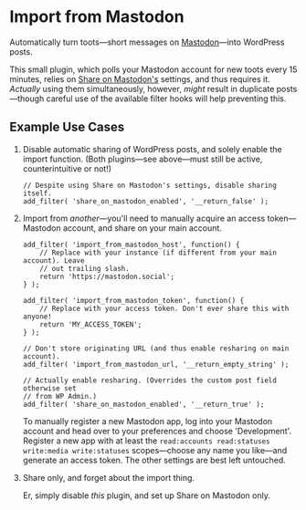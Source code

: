 # Import from Mastodon
Automatically turn toots—short messages on [Mastodon](https://joinmastodon.org/)—into WordPress posts.

This small plugin, which polls your Mastodon account for new toots every 15 minutes, relies on [Share on Mastodon's](https://github.com/janboddez/share-on-mastodon) settings, and thus requires it. _Actually_ using them simultaneously, however, _might_ result in duplicate posts—though careful use of the available filter hooks will help preventing this. 

## Example Use Cases
1. Disable automatic sharing of WordPress posts, and solely enable the import function. (Both plugins—see above—must still be active, counterintuitive or not!)

   ```
   // Despite using Share on Mastodon's settings, disable sharing itself.
   add_filter( 'share_on_mastodon_enabled', '__return_false' );
   ```

2. Import from _another_—you'll need to manually acquire an access token—Mastodon account, and share on your main account.

   ```
   add_filter( 'import_from_mastodon_host', function() {
       // Replace with your instance (if different from your main account). Leave
       // out trailing slash.
       return 'https://mastodon.social'; 
   } );

   add_filter( 'import_from_mastodon_token', function() {
       // Replace with your access token. Don't ever share this with anyone!
       return 'MY_ACCESS_TOKEN';
   } );

   // Don't store originating URL (and thus enable resharing on main account).
   add_filter( 'import_from_mastodon_url, '__return_empty_string' );

   // Actually enable resharing. (Overrides the custom post field otherwise set
   // from WP Admin.)
   add_filter( 'share_on_mastodon_enabled', '__return_true' );
   ```

   To manually register a new Mastodon app, log into your Mastodon account and head over to your preferences and choose 'Development'. Register a new app with at least the `read:accounts read:statuses write:media write:statuses` scopes—choose any name you like—and generate an access token. The other settings are best left untouched.

3. Share only, and forget about the import thing.

   Er, simply disable _this_ plugin, and set up Share on Mastodon only.

